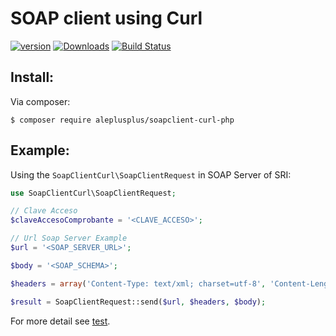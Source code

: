 # SOAP client using Curl

[![version][packagist-version]][packagist-url]
[![Downloads][packagist-downloads]][packagist-url]
[![Build Status][travis-status]][travis-url]

[packagist-url]: https://packagist.org/packages/aleplusplus/soapclient-curl-php
[packagist-license]: https://img.shields.io/packagist/l/aleplusplus/soapclient-curl-php.svg?style=flat
[packagist-version]: https://img.shields.io/packagist/v/aleplusplus/soapclient-curl-php.svg?style=flat
[packagist-downloads]: https://img.shields.io/packagist/dm/aleplusplus/soapclient-curl-php.svg?style=flat

[travis-status]: https://travis-ci.org/aleplusplus/soapclient-curl-php.svg?branch=master
[travis-url]: https://travis-ci.org/aleplusplus/soapclient-curl-php

## Install:

Via composer:

```
$ composer require aleplusplus/soapclient-curl-php
```

## Example:

Using the `SoapClientCurl\SoapClientRequest` in SOAP Server of SRI:

```php
use SoapClientCurl\SoapClientRequest;

// Clave Acceso
$claveAccesoComprobante = '<CLAVE_ACCESO>';

// Url Soap Server Example
$url = '<SOAP_SERVER_URL>';

$body = '<SOAP_SCHEMA>';

$headers = array('Content-Type: text/xml; charset=utf-8', 'Content-Length: '.strlen($body));

$result = SoapClientRequest::send($url, $headers, $body);
```

For more detail see [test](https://github.com/aleplusplus/soapclient-curl-php/blob/master/tests/SoapClientRequestTest.php).
